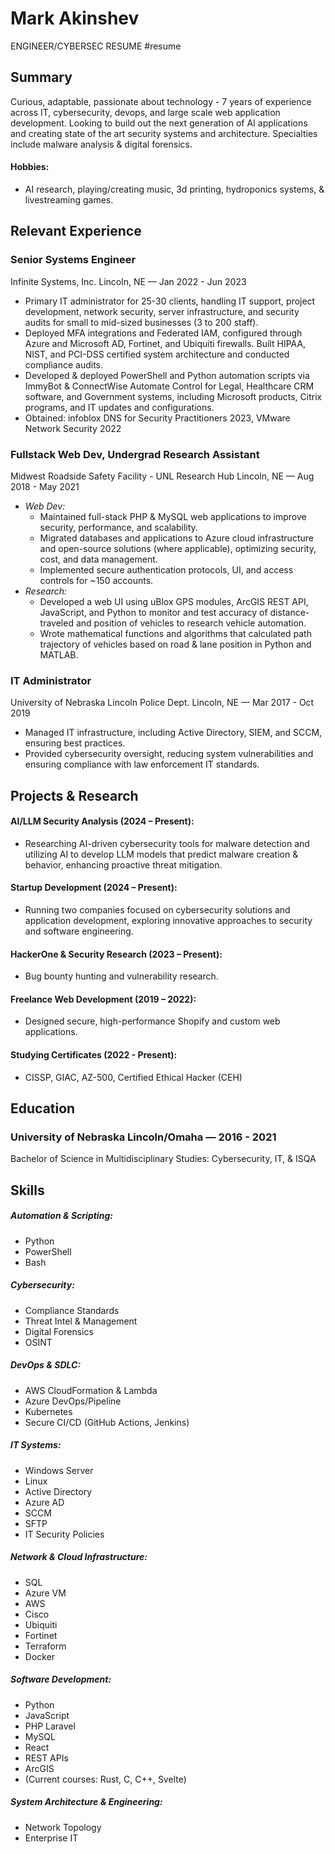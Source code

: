 # Mark Akinshev
ENGINEER/CYBERSEC RESUME
#resume 

## Summary
Curious, adaptable, passionate about technology - 7 years of experience across IT, cybersecurity, devops, and large scale web application development. Looking to build out the next generation of AI applications and creating state of the art security systems and architecture. Specialties include malware analysis & digital forensics. 
#### Hobbies: 
- AI research, playing/creating music, 3d printing, hydroponics systems, & livestreaming games.

## Relevant Experience 

### Senior Systems Engineer
Infinite Systems, Inc. 
Lincoln, NE — Jan 2022 - Jun 2023
- Primary IT administrator for 25-30 clients, handling IT support, project development, network security, server infrastructure, and security audits for small to mid-sized businesses (3 to 200 staff).
- Deployed MFA integrations and Federated IAM, configured through Azure and Microsoft AD, Fortinet, and Ubiquiti firewalls. Built HIPAA, NIST, and PCI-DSS certified system architecture and conducted compliance audits.
- Developed & deployed PowerShell and Python automation scripts via ImmyBot & ConnectWise Automate Control for Legal, Healthcare CRM software, and Government systems, including Microsoft products, Citrix programs, and IT updates and configurations. 
- Obtained: infoblox DNS for Security Practitioners 2023, VMware Network Security 2022
### Fullstack Web Dev, Undergrad Research Assistant
Midwest Roadside Safety Facility - UNL Research Hub
Lincoln, NE — Aug 2018 - May 2021
- *Web Dev:* 
	- Maintained full-stack PHP & MySQL web applications to improve security, performance, and scalability. 
	- Migrated databases and applications to Azure cloud infrastructure and open-source solutions (where applicable), optimizing security, cost, and data management. 
	- Implemented secure authentication protocols, UI, and access controls for ~150 accounts. 
- *Research:* 
	- Developed a web UI using uBlox GPS modules, ArcGIS REST API, JavaScript, and Python to monitor and test accuracy of distance-traveled and position of vehicles to research vehicle automation. 
	- Wrote mathematical functions and algorithms that calculated path trajectory of vehicles based on road & lane position in Python and MATLAB.
### IT Administrator
University of Nebraska Lincoln Police Dept.
Lincoln, NE — Mar 2017 - Oct 2019
- Managed IT infrastructure, including Active Directory, SIEM, and SCCM, ensuring best practices.
- Provided cybersecurity oversight, reducing system vulnerabilities and ensuring compliance with law enforcement IT standards.

## Projects & Research

#### AI/LLM Security Analysis (2024 – Present): 
- Researching AI-driven cybersecurity tools for malware detection and utilizing AI to develop LLM models that predict malware creation & behavior, enhancing proactive threat mitigation. 
#### Startup Development (2024 – Present): 
- Running two companies focused on cybersecurity solutions and application development, exploring innovative approaches to security and software engineering. 
#### HackerOne & Security Research (2023 – Present): 
- Bug bounty hunting and vulnerability research. 
#### Freelance Web Development (2019 – 2022):
- Designed secure, high-performance Shopify and custom web applications.
#### Studying Certificates (2022 - Present): 
- CISSP, GIAC, AZ-500, Certified Ethical Hacker (CEH)

## Education

### University of Nebraska Lincoln/Omaha — 2016 - 2021
Bachelor of Science in Multidisciplinary Studies: Cybersecurity, IT, & ISQA

## Skills
##### Automation & Scripting: 
- Python
- PowerShell
- Bash
##### Cybersecurity: 
- Compliance Standards
- Threat Intel & Management
- Digital Forensics
- OSINT
##### DevOps & SDLC: 
- AWS CloudFormation & Lambda
- Azure DevOps/Pipeline
- Kubernetes
- Secure CI/CD (GitHub Actions, Jenkins)
##### IT Systems: 
- Windows Server
- Linux
- Active Directory
- Azure AD
- SCCM
- SFTP
- IT Security Policies
##### Network & Cloud Infrastructure: 
- SQL
- Azure VM
- AWS
- Cisco
- Ubiquiti
- Fortinet
- Terraform
- Docker
##### Software Development: 
- Python
- JavaScript
- PHP Laravel
- MySQL
- React
- REST APIs
- ArcGIS
- (Current courses: Rust, C, C++, Svelte)
##### System Architecture & Engineering: 
- Network Topology
- Enterprise IT

